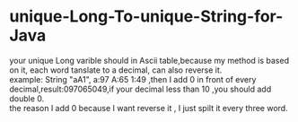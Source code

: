# unique-Long-To-unique-String-for-Java
your unique Long varible should in Ascii table,because my method is based on it, each word tanslate to a decimal, can also reverse it.  
example: String "aA1", a:97 A:65 1:49 ,then I add 0 in front of every decimal,result:097065049,if your decimal less than 10 ,you should add double 0.    
the reason I add 0 because I want reverse it , I just spilt it every three word.  

